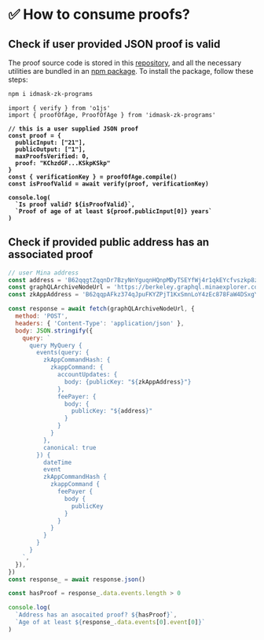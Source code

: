 # ✅ How to consume proofs?

## Check if user provided JSON proof is valid

The proof source code is stored in this [repository](https://github.com/id-Mask/smart-contracts/tree/main/src), and all the necessary utilities are bundled in an [npm package](https://www.npmjs.com/package/idmask-zk-programs). To install the package, follow these steps:

```bash
npm i idmask-zk-programs
```

<pre class="language-javascript"><code class="lang-javascript">import { verify } from 'o1js'
import { proofOfAge, ProofOfAge } from 'idmask-zk-programs'
<strong>
</strong><strong>// this is a user supplied JSON proof
</strong><strong>const proof = {
</strong><strong>  publicInput: ["21"],
</strong><strong>  publicOutput: ["1"],
</strong><strong>  maxProofsVerified: 0,
</strong><strong>  proof: "KChzdGF...KSkpKSkp"
</strong><strong>}
</strong><strong>const { verificationKey } = proofOfAge.compile()
</strong><strong>const isProofValid = await verify(proof, verificationKey)
</strong><strong>
</strong><strong>console.log(
</strong><strong>  `Is proof valid? ${isProofValid}`,
</strong><strong>  `Proof of age of at least ${proof.publicInput[0]} years`
</strong><strong>)
</strong></code></pre>

## Check if provided public address has an associated proof

```javascript
// user Mina address
const address = 'B62qqgtZqqnDr7BzyNnYguqnHQnpMDyTSEYfWj4r1qkEYcfvszkp8zt' 
const graphQLArchiveNodeUrl = 'https://berkeley.graphql.minaexplorer.com/'
const zkAppAddress = 'B62qqpAFkz374qJpuFKYZPjT1KxSmnLoY4zEc878FaW4DSxgYNXZiny'

const response = await fetch(graphQLArchiveNodeUrl, {
  method: 'POST',
  headers: { 'Content-Type': 'application/json' },
  body: JSON.stringify({
    query: `
      query MyQuery {
        events(query: {
          zkAppCommandHash: {
            zkappCommand: {
              accountUpdates: {
                body: {publicKey: "${zkAppAddress}"}
              },
              feePayer: {
                body: {
                  publicKey: "${address}"
                }
              }
            }
          },
          canonical: true
        }) {
          dateTime
          event
          zkAppCommandHash {
            zkappCommand {
              feePayer {
                body {
                  publicKey
                }
              }
            }
          }
        }
      }
    `,
  }),
})
const response_ = await response.json()

const hasProof = response_.data.events.length > 0

console.log(
  `Address has an asocaited proof? ${hasProof}`,
  `Age of at least ${response_.data.events[0].event[0]}`
)
```
